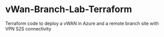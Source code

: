 # vWan-Branch-Lab-Terraform
Terraform code to deploy a vWAN in Azure and a remote branch site with VPN S2S connectivity
